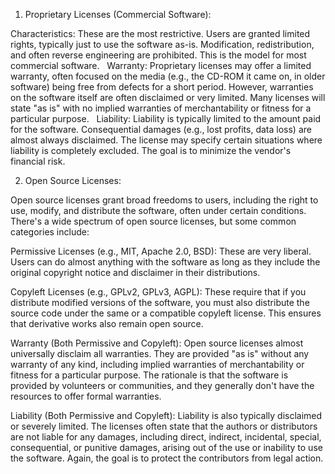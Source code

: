 1. Proprietary Licenses (Commercial Software):

Characteristics: These are the most restrictive. Users are granted limited rights, typically just to use the software as-is. Modification, redistribution, and often reverse engineering are prohibited. This is the model for most commercial software.   
Warranty: Proprietary licenses may offer a limited warranty, often focused on the media (e.g., the CD-ROM it came on, in older software) being free from defects for a short period. However, warranties on the software itself are often disclaimed or very limited. Many licenses will state "as is" with no implied warranties of merchantability or fitness for a particular purpose.   
Liability: Liability is typically limited to the amount paid for the software. Consequential damages (e.g., lost profits, data loss) are almost always disclaimed. The license may specify certain situations where liability is completely excluded. The goal is to minimize the vendor's financial risk.   


2. Open Source Licenses:

Open source licenses grant broad freedoms to users, including the right to use, modify, and distribute the software, often under certain conditions.  There's a wide spectrum of open source licenses, but some common categories include:   

Permissive Licenses (e.g., MIT, Apache 2.0, BSD):  These are very liberal.  Users can do almost anything with the software as long as they include the original copyright notice and disclaimer in their distributions.   

Copyleft Licenses (e.g., GPLv2, GPLv3, AGPL): These require that if you distribute modified versions of the software, you must also distribute the source code under the same or a compatible copyleft license. This ensures that derivative works also remain open source.   

Warranty (Both Permissive and Copyleft):  Open source licenses almost universally disclaim all warranties.  They are provided "as is" without any warranty of any kind, including implied warranties of merchantability or fitness for a particular purpose.  The rationale is that the software is provided by volunteers or communities, and they generally don't have the resources to offer formal warranties.   

Liability (Both Permissive and Copyleft):  Liability is also typically disclaimed or severely limited.  The licenses often state that the authors or distributors are not liable for any damages, including direct, indirect, incidental, special, consequential, or punitive damages, arising out of the use or inability to use the software.  Again, the goal is to protect the contributors from legal action.   
